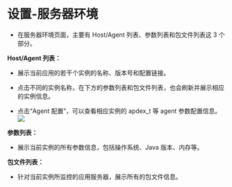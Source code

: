 # 设置-服务器环境

* 在服务器环境页面，主要有 Host/Agent 列表、参数列表和包文件列表这 3 个部分。

**Host/Agent 列表：**<br>

* 展示当前应用的若干个实例的名称、版本号和配置链接。

* 点击不同的实例名称，在下方的参数列表和包文件列表，也会刷新并展示相应的实例信息。

* 点击“Agent 配置”，可以查看相应实例的 apdex_t 等 agent 参数配置信息。
![](/images/aiset_serverhuanjing001.png)



**参数列表：**<br>

* 展示当前实例的所有参数信息，包括操作系统、Java 版本、内存等。

**包文件列表：**<br>

* 针对当前实例所监控的应用服务器，展示所有的包文件信息。
